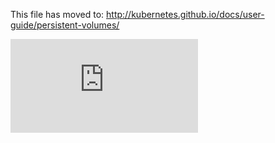 <!-- BEGIN MUNGE: UNVERSIONED_WARNING -->


<!-- END MUNGE: UNVERSIONED_WARNING -->

This file has moved to: http://kubernetes.github.io/docs/user-guide/persistent-volumes/




<!-- BEGIN MUNGE: IS_VERSIONED -->
<!-- TAG IS_VERSIONED -->
<!-- END MUNGE: IS_VERSIONED -->


<!-- BEGIN MUNGE: GENERATED_ANALYTICS -->
[![Analytics](https://kubernetes-site.appspot.com/UA-36037335-10/GitHub/docs/user-guide/persistent-volumes.md?pixel)]()
<!-- END MUNGE: GENERATED_ANALYTICS -->

